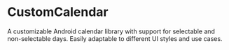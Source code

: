 # CustomCalendar
A customizable Android calendar library with support for selectable and non-selectable days. Easily adaptable to different UI styles and use cases.
